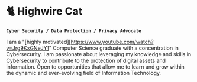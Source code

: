 # 🐈 Highwire Cat
**`Cyber Security / Data Protection / Privacy Advocate`**

I am a "[highly motivated][https://www.youtube.com/watch?v=Jrg9KxGNeJY]" Computer Science graduate with a concentration in Cybersecurity. I am passionate about leveraging my knowledge and skills in Cybersecurity to contribute to the protection of digital assets and information. Open to opportunities that allow me to learn and grow within the dynamic and ever-evolving field of Information Technology.
